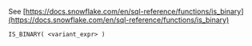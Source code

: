 See [https://docs.snowflake.com/en/sql-reference/functions/is_binary](https://docs.snowflake.com/en/sql-reference/functions/is_binary)
```
IS_BINARY( <variant_expr> )
```

